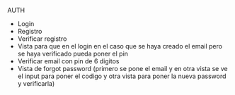 AUTH
- Login
- Registro
- Verificar registro
- Vista para que en el login en el caso que se haya creado el email pero se haya verificado pueda poner el pin
- Verificar email con pin de 6 digitos
- Vista de forgot password (primero se pone el email y en otra vista se ve el input para poner el codigo y otra vista para poner la nueva password y verificarla)
